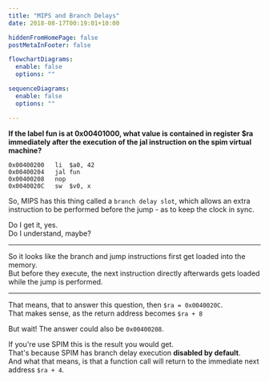 ```yaml
---
title: "MIPS and Branch Delays"
date: 2018-08-17T00:19:01+10:00

hiddenFromHomePage: false
postMetaInFooter: false

flowchartDiagrams:
  enable: false
  options: ""

sequenceDiagrams: 
  enable: false
  options: ""

---
```


**If the label fun is at 0x00401000, what value is contained in register $ra immediately after the execution of the jal instruction on the spim virtual machine?**
```
0x00400200   li  $a0, 42
0x00400204   jal fun
0x00400208   nop
0x0040020C   sw  $v0, x
```


So, MIPS has this thing called a `branch delay slot`, which allows an extra instruction to be performed before the jump - as to keep the clock in sync.

Do I get it, yes.  
Do I understand, maybe? 

---
So it looks like the branch and jump instructions first get loaded into the memory.  
But before they execute, the next instruction directly afterwards gets loaded while the jump is performed.

---

That means, that to answer this question, then `$ra = 0x0040020C`.  
That makes sense, as the return address becomes `$ra + 8`

But wait!
The answer could also be `0x00400208`.

If you're use SPIM this is the result you would get.  
That's because SPIM has branch delay execution **disabled by default**.  
And what that means, is that a function call will return to the immediate next address `$ra + 4`.

